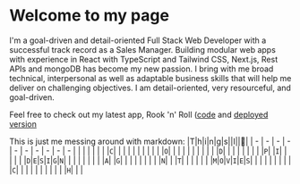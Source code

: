 # Welcome to my page

I'm a goal-driven and detail-oriented Full Stack Web Developer with a successful
track record as a Sales Manager. Building modular web apps with experience in
React with TypeScript and Tailwind CSS, Next.js, Rest APIs and mongoDB has
become my new passion. I bring with me broad technical, interpersonal as well
as adaptable business skills that will help me deliver on challenging objectives. I
am detail-oriented, very resourceful, and goal-driven.

Feel free to check out my latest app, Rook 'n' Roll ([code](https://github.com/alex-ar10/chess-app) and [deployed version](https://chess-app-six.vercel.app/)

This is just me messing around with markdown:
|T|h|i|n|g|s||I||💚|
| - | - | - | - | - | - | - | - | - | - |
| | | | | | |`C`| | | |
| | | | | | |`O`| | | |
| | | | | | |`D`| | | |
| | | | |`P`| |`I`| | | |
| |`D`|`E`|`S`|`I`|`G`|`N`| | | |
| | | | |`A`| |`G`| | | |
| | | | |`N`| | |`T`| | |
| | | |`M`|`O`|`V`|`I`|`E`|`S`| |
| | | | | | | |`C`| | |
| | | | | | | |`H`| | |
